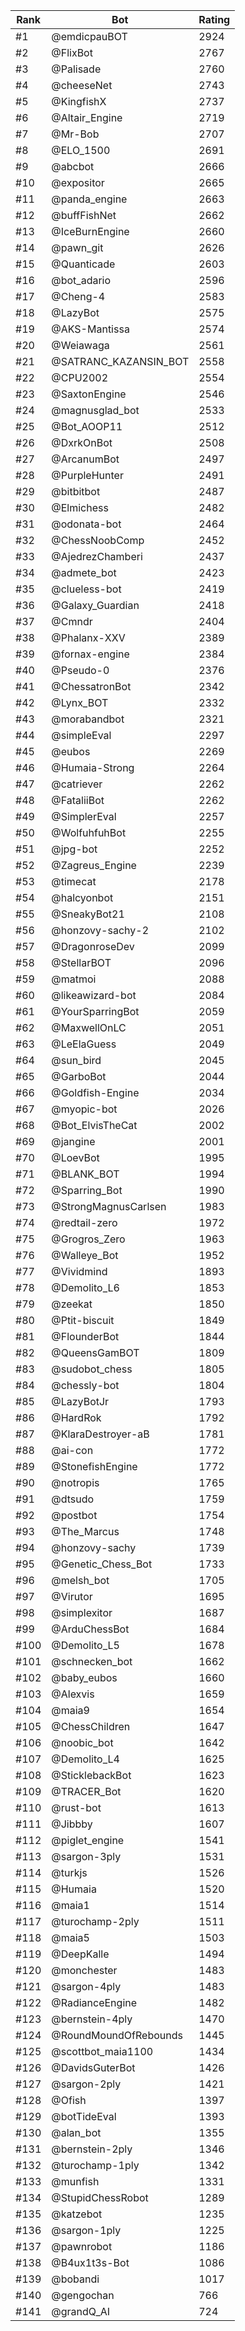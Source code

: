 Rank|Bot|Rating
---|---|---
#1|@emdicpauBOT|2924
#2|@FlixBot|2767
#3|@Palisade|2760
#4|@cheeseNet|2743
#5|@KingfishX|2737
#6|@Altair_Engine|2719
#7|@Mr-Bob|2707
#8|@ELO_1500|2691
#9|@abcbot|2666
#10|@expositor|2665
#11|@panda_engine|2663
#12|@buffFishNet|2662
#13|@IceBurnEngine|2660
#14|@pawn_git|2626
#15|@Quanticade|2603
#16|@bot_adario|2596
#17|@Cheng-4|2583
#18|@LazyBot|2575
#19|@AKS-Mantissa|2574
#20|@Weiawaga|2561
#21|@SATRANC_KAZANSIN_BOT|2558
#22|@CPU2002|2554
#23|@SaxtonEngine|2546
#24|@magnusglad_bot|2533
#25|@Bot_AOOP11|2512
#26|@DxrkOnBot|2508
#27|@ArcanumBot|2497
#28|@PurpleHunter|2491
#29|@bitbitbot|2487
#30|@Elmichess|2482
#31|@odonata-bot|2464
#32|@ChessNoobComp|2452
#33|@AjedrezChamberi|2437
#34|@admete_bot|2423
#35|@clueless-bot|2419
#36|@Galaxy_Guardian|2418
#37|@Cmndr|2404
#38|@Phalanx-XXV|2389
#39|@fornax-engine|2384
#40|@Pseudo-0|2376
#41|@ChessatronBot|2342
#42|@Lynx_BOT|2332
#43|@morabandbot|2321
#44|@simpleEval|2297
#45|@eubos|2269
#46|@Humaia-Strong|2264
#47|@catriever|2262
#48|@FataliiBot|2262
#49|@SimplerEval|2257
#50|@WolfuhfuhBot|2255
#51|@jpg-bot|2252
#52|@Zagreus_Engine|2239
#53|@timecat|2178
#54|@halcyonbot|2151
#55|@SneakyBot21|2108
#56|@honzovy-sachy-2|2102
#57|@DragonroseDev|2099
#58|@StellarBOT|2096
#59|@matmoi|2088
#60|@likeawizard-bot|2084
#61|@YourSparringBot|2059
#62|@MaxwellOnLC|2051
#63|@LeElaGuess|2049
#64|@sun_bird|2045
#65|@GarboBot|2044
#66|@Goldfish-Engine|2034
#67|@myopic-bot|2026
#68|@Bot_ElvisTheCat|2002
#69|@jangine|2001
#70|@LoevBot|1995
#71|@BLANK_BOT|1994
#72|@Sparring_Bot|1990
#73|@StrongMagnusCarlsen|1983
#74|@redtail-zero|1972
#75|@Grogros_Zero|1963
#76|@Walleye_Bot|1952
#77|@Vividmind|1893
#78|@Demolito_L6|1853
#79|@zeekat|1850
#80|@Ptit-biscuit|1849
#81|@FlounderBot|1844
#82|@QueensGamBOT|1809
#83|@sudobot_chess|1805
#84|@chessly-bot|1804
#85|@LazyBotJr|1793
#86|@HardRok|1792
#87|@KlaraDestroyer-aB|1781
#88|@ai-con|1772
#89|@StonefishEngine|1772
#90|@notropis|1765
#91|@dtsudo|1759
#92|@postbot|1754
#93|@The_Marcus|1748
#94|@honzovy-sachy|1739
#95|@Genetic_Chess_Bot|1733
#96|@melsh_bot|1705
#97|@Virutor|1695
#98|@simplexitor|1687
#99|@ArduChessBot|1684
#100|@Demolito_L5|1678
#101|@schnecken_bot|1662
#102|@baby_eubos|1660
#103|@Alexvis|1659
#104|@maia9|1654
#105|@ChessChildren|1647
#106|@noobic_bot|1642
#107|@Demolito_L4|1625
#108|@SticklebackBot|1623
#109|@TRACER_Bot|1620
#110|@rust-bot|1613
#111|@Jibbby|1607
#112|@piglet_engine|1541
#113|@sargon-3ply|1531
#114|@turkjs|1526
#115|@Humaia|1520
#116|@maia1|1514
#117|@turochamp-2ply|1511
#118|@maia5|1503
#119|@DeepKalle|1494
#120|@monchester|1483
#121|@sargon-4ply|1483
#122|@RadianceEngine|1482
#123|@bernstein-4ply|1470
#124|@RoundMoundOfRebounds|1445
#125|@scottbot_maia1100|1434
#126|@DavidsGuterBot|1426
#127|@sargon-2ply|1421
#128|@Ofish|1397
#129|@botTideEval|1393
#130|@alan_bot|1355
#131|@bernstein-2ply|1346
#132|@turochamp-1ply|1342
#133|@munfish|1331
#134|@StupidChessRobot|1289
#135|@katzebot|1235
#136|@sargon-1ply|1225
#137|@pawnrobot|1186
#138|@B4ux1t3s-Bot|1086
#139|@bobandi|1017
#140|@gengochan|766
#141|@grandQ_AI|724
